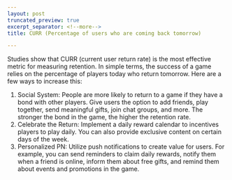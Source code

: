 ```yaml
---
layout: post
truncated_preview: true
excerpt_separator: <!--more-->
title: CURR (Percentage of users who are coming back tomorrow)

---
```


Studies show that CURR (current user return rate) is the most effective metric for measuring retention. In simple terms, the success of a game relies on the percentage of players today who return tomorrow. Here are a few ways to increase this:

1. Social System: People are more likely to return to a game if they have a bond with other players. Give users the option to add friends, play together, send meaningful gifts, join chat groups, and more. The stronger the bond in the game, the higher the retention rate.
2. Celebrate the Return: Implement a daily reward calendar to incentives players to play daily. You can also provide exclusive content on certain days of the week. 
3. Personalized PN: Utilize push notifications to create value for users. For example, you can send reminders to claim daily rewards, notify them when a friend is online, inform them about free gifts, and remind them about events and promotions in the game.
